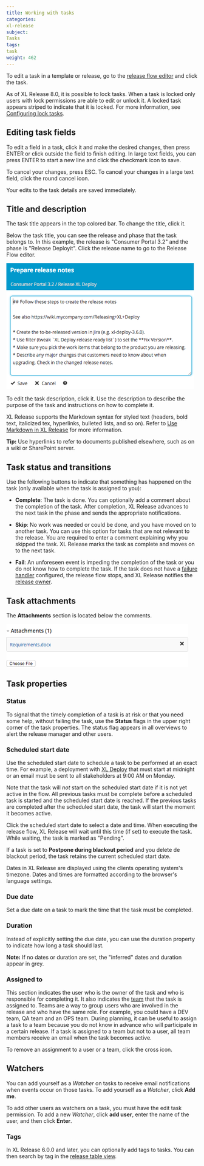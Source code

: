 ```yaml
---
title: Working with tasks
categories:
xl-release
subject:
Tasks
tags:
task
weight: 462
---
```


To edit a task in a template or release, go to the [release flow editor](/xl-release/how-to/using-the-release-flow-editor.html) and click the task.

As of XL Release 8.0, it is possible to lock tasks. When a task is locked only users with lock permissions are able to edit or unlock it. A locked task appears striped to indicate that it is locked. For more information, see [Configuring lock tasks](http://docs.xebialabs.com/xl-release/how-to/configure-lock-tasks.markdown).

## Editing task fields

To edit a field in a task, click it and make the desired changes, then press ENTER or click outside the field to finish editing. In large text fields, you can press ENTER to start a new line and click the checkmark icon to save.

To cancel your changes, press ESC. To cancel your changes in a large text field, click the round cancel icon.

Your edits to the task details are saved immediately.

## Title and description

The task title appears in the top colored bar. To change the title, click it.

Below the task title, you can see the release and phase that the task belongs to. In this example, the release is "Consumer Portal 3.2" and the phase is "Release Deployit". Click the release name to go to the Release Flow editor.

![Edit Task Description](../images/edit-task-description.png)

To edit the task description, click it. Use the description to describe the purpose of the task and instructions on how to complete it.

XL Release supports the Markdown syntax for styled text (headers, bold text, italicized tex, hyperlinks, bulleted lists, and so on). Refer to [Use Markdown in XL Release](/xl-release/how-to/use-markdown-in-xl-release.html) for more information.

**Tip:** Use hyperlinks to refer to documents published elsewhere, such as on a wiki or SharePoint server.

## Task status and transitions

Use the following buttons to indicate that something has happened on the task (only available when the task is assigned to you):

* **Complete**: The task is done. You can optionally add a comment about the completion of the task. After completion, XL Release advances to the next task in the phase and sends the appropriate notifications.

* **Skip**: No work was needed or could be done, and you have moved on to another task. You can use this option for tasks that are not relevant to the release. You are required to enter a comment explaining why you skipped the task. XL Release marks the task as complete and moves on to the next task.

* **Fail**: An unforeseen event is impeding the completion of the task or you do not know how to complete the task. If the task does not have a [failure handler](/xl-release/how-to/task-failure-handler.html) configured, the release flow stops, and XL Release notifies the [release owner](/xl-release/concept/core-concepts-of-xl-release.html).

## Task attachments

The **Attachments** section is located below the comments.

![Task attachments](../images/task-attachments.png)

## Task properties

### Status

To signal that the timely completion of a task is at risk or that you need some help, without failing the task, use the **Status** flags in the upper right corner of the task properties. The status flag appears in all overviews to alert the release manager and other users.

### Scheduled start date

Use the scheduled start date to schedule a task to be performed at an exact time. For example, a deployment with [XL Deploy](/xl-release/how-to/create-an-xl-deploy-task.html) that must start at midnight or an email must be sent to all stakeholders at 9:00 AM on Monday.

Note that the task will _not_ start on the scheduled start date if it is not yet active in the flow. All previous tasks must be complete before a scheduled task is started and the scheduled start date is reached. If the previous tasks are completed after the scheduled start date, the task will start the moment it becomes active.

Click the scheduled start date to select a date and time. When executing the release flow, XL Release will wait until this time (if set) to execute the task. While waiting, the task is marked as "Pending".

If a task is set to **Postpone during blackout period** and you delete de blackout period, the task retains the current scheduled start date.

Dates in XL Release are displayed using the clients operating system's timezone. Dates and times are formatted according to the browser's language settings.

### Due date

Set a due date on a task to mark the time that the task must be completed.

### Duration

Instead of explicitly setting the due date, you can use the duration property to indicate how long a task should last.

**Note:** If no dates or duration are set, the "inferred" dates and duration appear in grey.

### Assigned to

This section indicates the user who is the owner of the task and who is responsible for completing it. It also indicates the [team](/xl-release/how-to/configure-teams-for-a-release.html) that the task is assigned to. Teams are a way to group users who are involved in the release and who have the same role. For example, you could have a DEV team, QA team and an OPS team. During planning, it can be useful to assign a task to a team because you do not know in advance who will participate in a certain release. If a task is assigned to a team but not to a user, all team members receive an email when the task becomes active.

To remove an assignment to a user or a team, click the cross icon.

## Watchers

You can add yourself as a *Watcher* on tasks to receive email notifications when events occur on those tasks. To add yourself as a *Watcher*, click **Add me**.

To add other users as watchers on a task, you must have the edit task permission. To add a new *Watcher*, click **add user**, enter the name of the user, and then click **Enter**.

### Tags

In XL Release 6.0.0 and later, you can optionally add tags to tasks. You can then search by tag in the [release table view](/xl-release/how-to/using-the-table-view.html).
